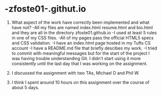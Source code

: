 # -zfoste01-.githut.io
1. What aspect of the work have correctly been implemented and what have not?
	-All my files are named index.html resume.html and bio.html and they are all in the directory zfoste01.github.io
	-I used at least 5 rules in one of my CSS files.
	-All of my pages pass the official HTML5 specs and CSS validation.
	-I have an index.html page hosted in my Tufts CS account
	-I have a README.md file that briefly descibes my work.
	-I tried to commit with meaningful messages but for the start of the project I was having trouble understanding Git. I didn't start using it more consistently until the last day that I was working on the assignment.

2. I discussed the assignment with two TAs, Michael D and Phil W.
3. I think I spent around 10 hours on this assignment over the course of about 5 days.
